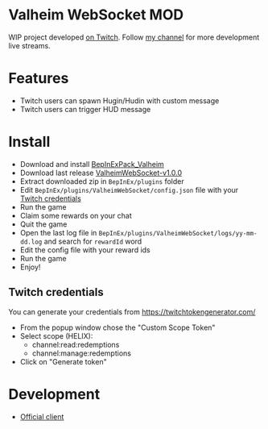 # Valheim WebSocket MOD

WIP project developed [on Twitch](https://twitch.tv/skarab42). Follow [my channel](https://twitch.tv/skarab42) for more development live streams.

# Features
- Twitch users can spawn Hugin/Hudin with custom message
- Twitch users can trigger HUD message

# Install

- Download and install [BepInExPack_Valheim](https://valheim.thunderstore.io/package/denikson/BepInExPack_Valheim/)
- Download last release [ValheimWebSocket-v1.0.0](https://github.com/skarab42/ValheimWebSocket/releases/download/1.0.0/ValheimWebSocket.zip)
- Extract downloaded zip in `BepInEx/plugins` folder
- Edit `BepInEx/plugins/ValheimWebSocket/config.json` file with your [Twitch credentials](https://twitchtokengenerator.com/)
- Run the game
- Claim some rewards on your chat
- Quit the game
- Open the last log file in `BepInEx/plugins/ValheimWebSocket/logs/yy-mm-dd.log` and search for `rewardId` word
- Edit the config file with your reward ids
- Run the game
- Enjoy!

## Twitch credentials
You can generate your credentials from https://twitchtokengenerator.com/

- From the popup window chose the "Custom Scope Token"
- Select scope (HELIX):
  - channel:read:redemptions
  - channel:manage:redemptions
- Click on "Generate token"

# Development
- [Official client](https://github.com/skarab42/valheim-websocket-client)
